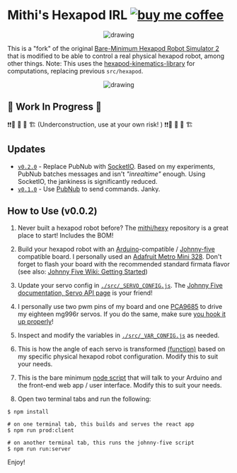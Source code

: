 # Mithi's Hexapod IRL [![buy me coffee](https://img.shields.io/badge/Buy%20me%20-coffee!-orange.svg?logo=buy-me-a-coffee&color=795548)](https://ko-fi.com/minimithi)

<p align="center">
    <img src="https://user-images.githubusercontent.com/1670421/103467765-451a2180-4d8d-11eb-8f94-1a23201595b9.gif" alt="drawing" />
</p>

This is a "fork" of the original [Bare-Minimum Hexapod Robot Simulator 2](https://github.com/mithi/hexapod) that is modified to be able to control a real physical hexapod robot, among other things. Note: This uses the [hexapod-kinematics-library](https://github.com/mithi/hexapod-kinematics-library) for computations, replacing previous `src/hexapod`.

<p align="center">
    <img src="https://user-images.githubusercontent.com/1670421/103467849-46981980-4d8e-11eb-911e-7cb63282c0c2.gif" alt="drawing" />
</p>

## 🚧 Work In Progress  🚧

❗❗🚜 🚧 👷 🏗️  (Underconstruction, use at your own risk! ) ❗❗🚜 🚧 👷 🏗️

## Updates

-   [`v0.2.0`](https://github.com/mithi/hexapod-irl/tree/socket-io-version) - Replace PubNub with [SocketIO](http://socket.io/). Based on my experiments, PubNub batches messages and isn't _"inrealtime"_ enough. Using SocketIO, the jankiness is significantly reduced.
-   [`v0.1.0`](https://github.com/mithi/hexapod-irl/tree/pubnub-version) - Use [PubNub](https://www.pubnub.com/) to send commands. Janky.

## How to Use (v0.0.2)

1. Never built a hexapod robot before? The [mithi/hexy](https://github.com/mithi/hexy) repository is a great place to start! Includes the BOM!

2. Build your hexapod robot with an [Arduino](http://arduino.cc/)-compatible / [Johnny-five](http://johnny-five.io/) compatible board. I personally used an [Adafruit Metro Mini 328](https://www.adafruit.com/product/2590). Don't forget to flash your board with the recommended standard firmata flavor (see also: [Johnny Five Wiki: Getting Started](https://github.com/rwaldron/johnny-five/wiki/Getting-Started))

3. Update your servo config in [`./src/_SERVO_CONFIG.js`](./src/_SERVO_CONFIG.js). The [Johnny Five documentation, Servo API page](http://johnny-five.io/api/servo/) is your friend!

4. I personally use two pwm pins of my board and one [PCA9685](https://www.adafruit.com/product/815) to drive my eighteen mg996r servos. If you do the same, make sure [you hook it up properly](https://learn.adafruit.com/16-channel-pwm-servo-driver/hooking-it-up)!

5. Inspect and modify the variables in [`./src/_VAR_CONFIG.js`](./src/_VAR_CONFIG.js) as needed.

6. This is how the angle of each servo is transformed [(function)](./src/_TRANSFORM.js) based on my specific physical hexapod robot configuration. Modify this to suit your needs.

7. This is the bare minimum [node script](./src/_ROBOT_SERVER.js) that will talk to your Arduino and the front-end web app / user interface. Modify this to suit your needs.

8. Open two terminal tabs and run the following:

```
$ npm install

# on one terminal tab, this builds and serves the react app
$ npm run prod:client

# on another terminal tab, this runs the johnny-five script
$ npm run run:server
```

Enjoy!
